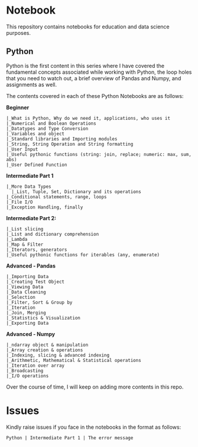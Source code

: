 # Notebook
This repository contains notebooks for education and data science purposes.

## Python
Python is the first content in this series where I have covered the fundamental concepts associated while working with Python, the loop holes that you need to watch out, a brief overview of Pandas and Numpy, and assignments as well.

The contents covered in each of these Python Notebooks are as follows:

__Beginner__
```
|_What is Python, Why do we need it, applications, who uses it
|_Numerical and Boolean Operations
|_Datatypes and Type Conversion
|_Variables and object
|_Standard libraries and Importing modules
|_String, String Operation and String formatting
|_User Input
|_Useful pythonic functions (string: join, replace; numeric: max, sum, abs)
|_User Defined Function
```

__Intermediate Part 1__
```
|_More Data Types
  |_List, Tuple, Set, Dictionary and its operations
|_Conditional statements, range, loops
|_File I/O
|_Exception Handling, finally
```

__Intermediate Part 2:__
```
|_List slicing
|_List and dictionary comprehension
|_Lambda
|_Map & Filter
|_Iterators, generators
|_Useful pythonic functions for iterables (any, enumerate)
```

__Advanced - Pandas__
```
|_Importing Data
|_Creating Test Object
|_Viewing Data
|_Data Cleaning
|_Selection
|_Filter, Sort & Group by
|_Iteration
|_Join, Merging
|_Statistics & Visualization
|_Exporting Data
```

__Advanced - Numpy__
```
|_ndarray object & manipulation
|_Array creation & operations
|_Indexing, slicing & advanced indexing
|_Arithmetic, Mathematical & Statistical operations
|_Iteration over array
|_Broadcasting
|_I/O operations
```
Over the course of time, I will keep on adding more contents in this repo.

# Issues
Kindly raise issues if you face in the notebooks in the format as follows:

``
Python | Intermediate Part 1 | The error message
``
